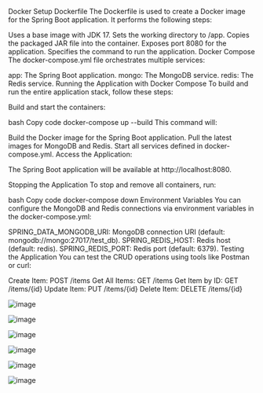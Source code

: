 Docker Setup
Dockerfile
The Dockerfile is used to create a Docker image for the Spring Boot application. It performs the following steps:

Uses a base image with JDK 17.
Sets the working directory to /app.
Copies the packaged JAR file into the container.
Exposes port 8080 for the application.
Specifies the command to run the application.
Docker Compose
The docker-compose.yml file orchestrates multiple services:

app: The Spring Boot application.
mongo: The MongoDB service.
redis: The Redis service.
Running the Application with Docker Compose
To build and run the entire application stack, follow these steps:

Build and start the containers:

bash
Copy code
docker-compose up --build
This command will:

Build the Docker image for the Spring Boot application.
Pull the latest images for MongoDB and Redis.
Start all services defined in docker-compose.yml.
Access the Application:

The Spring Boot application will be available at http://localhost:8080.

Stopping the Application
To stop and remove all containers, run:

bash
Copy code
docker-compose down
Environment Variables
You can configure the MongoDB and Redis connections via environment variables in the docker-compose.yml:

SPRING_DATA_MONGODB_URI: MongoDB connection URI (default: mongodb://mongo:27017/test_db).
SPRING_REDIS_HOST: Redis host (default: redis).
SPRING_REDIS_PORT: Redis port (default: 6379).
Testing the Application
You can test the CRUD operations using tools like Postman or curl:

Create Item: POST /items
Get All Items: GET /items
Get Item by ID: GET /items/{id}
Update Item: PUT /items/{id}
Delete Item: DELETE /items/{id}



![image](https://github.com/user-attachments/assets/87b1c679-1c09-4a5d-a1c3-211e8aef9ecc)

![image](https://github.com/user-attachments/assets/1ee4225b-0bcc-4417-ab92-bad763a3a5c2)

![image](https://github.com/user-attachments/assets/91903866-033a-4234-b3ac-6a1f6eb3b9af)

![image](https://github.com/user-attachments/assets/397ced1b-b97f-40ea-bfc7-bb0e63ddd4eb)

![image](https://github.com/user-attachments/assets/55b26bcd-11e0-4c63-9d57-ef65be675479)

![image](https://github.com/user-attachments/assets/5e8d6faf-4c9b-4864-850c-1eeae0958f24)










